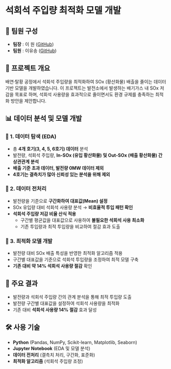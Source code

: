 # 석회석 주입량 최적화 모델 개발


## 👥 팀원 구성
- **팀장** : 이 원 ([GitHub](https://github.com/iwon0316))
- **팀원** : 이유송 ([GitHub](https://github.com/yusongod0303))

## 📌 프로젝트 개요
배연·탈황 공정에서 석회석 주입량을 최적화하여 SOx (황산화물) 배출을 줄이는 데이터 기반 모델을 개발하였습니다. 
이 프로젝트는 발전소에서 발생하는 배기가스 내 SOx 저감을 목표로 하며, 석회석 사용량을 효과적으로 줄이면서도 환경 규제를 충족하는 최적화 방안을 제안합니다.

## 📊 데이터 분석 및 모델 개발

### 🔹 1. 데이터 탐색 (EDA)
- 총 **4개 호기(3, 4, 5, 6호기) 데이터** 분석  
- 발전량, 석회석 주입량, **In-SOx (유입 황산화물) 및 Out-SOx (배출 황산화물) 간 상관관계 분석**
- **배출 기준 초과 데이터, 발전량 0MW 데이터 제외**
- **4호기는 결측치가 많아 신뢰성 있는 분석을 위해 제외**

### 🔹 2. 데이터 전처리
- 발전량을 기준으로 **구간화하여 대표값(Mean) 설정**  
- SOx 유입량 대비 석회석 사용량 분석 → **비효율적 투입 패턴 확인**
- **석회석 주입량 저감 비율 산식 적용**  
  - 구간별 평균값을 대표값으로 사용하여 **불필요한 석회석 사용 최소화**
  - 기존 투입량과 최적 투입량을 비교하여 절감 효과 도출

### 🔹 3. 최적화 모델 개발
- 발전량 대비 SOx 배출 특성을 반영한 최적화 알고리즘 적용
- 구간별 대표값을 기준으로 석회석 투입량을 조정하여 최적 모델 구축
- **기존 대비 약 14% 석회석 사용량 절감** 확인

## 📌 주요 결과
- 발전량과 석회석 주입량 간의 관계 분석을 통해 최적 투입량 도출
- 발전량 구간별 대표값을 설정하여 석회석 사용량을 최적화
- 기존 대비 **석회석 사용량 14% 절감** 효과 달성

## 🛠️ 사용 기술
- **Python** (Pandas, NumPy, Scikit-learn, Matplotlib, Seaborn)
- **Jupyter Notebook** (EDA 및 모델 분석)
- **데이터 전처리** (결측치 처리, 구간화, 표준화)
- **최적화 알고리즘** (석회석 주입량 조정)
